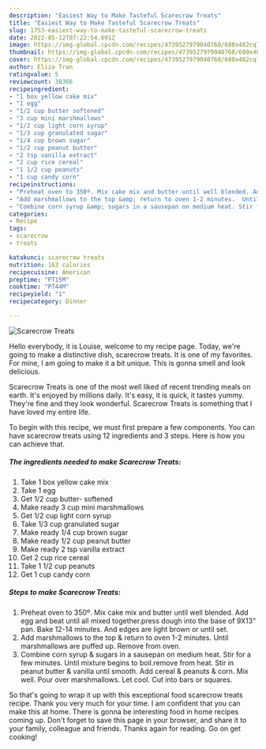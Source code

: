 ```yaml
---
description: "Easiest Way to Make Tasteful Scarecrow Treats"
title: "Easiest Way to Make Tasteful Scarecrow Treats"
slug: 1753-easiest-way-to-make-tasteful-scarecrow-treats
date: 2022-05-12T07:22:54.691Z
image: https://img-global.cpcdn.com/recipes/4739527979040768/680x482cq70/scarecrow-treats-recipe-main-photo.jpg
thumbnail: https://img-global.cpcdn.com/recipes/4739527979040768/680x482cq70/scarecrow-treats-recipe-main-photo.jpg
cover: https://img-global.cpcdn.com/recipes/4739527979040768/680x482cq70/scarecrow-treats-recipe-main-photo.jpg
author: Eliza Tran
ratingvalue: 5
reviewcount: 38366
recipeingredient:
- "1 box yellow cake mix"
- "1 egg"
- "1/2 cup butter softened"
- "3 cup mini marshmallows"
- "1/2 cup light corn syrup"
- "1/3 cup granulated sugar"
- "1/4 cup brown sugar"
- "1/2 cup peanut butter"
- "2 tsp vanilla extract"
- "2 cup rice cereal"
- "1 1/2 cup peanuts"
- "1 cup candy corn"
recipeinstructions:
- "Preheat oven to 350º. Mix cake mix and butter until well blended. Add egg and beat until all mixed together.press dough into the base of 9X13&#34; pan. Bake 12-14 minutes. And edges are light brown or until set."
- "Add marshmallows to the top &amp; return to oven 1-2 minutes.  Until marshmallows are puffed up. Remove from oven."
- "Combine corn syrup &amp; sugars in a sausepan on medium heat. Stir for a few minutes. Until mixture begins to boil.remove from heat. Stir in peanut butter &amp; vanilla until smooth.  Add cereal &amp; peanuts  &amp; corn. Mix well. Pour over marshmallows.  Let cool. Cut into bars or squares."
categories:
- Recipe
tags:
- scarecrow
- treats

katakunci: scarecrow treats 
nutrition: 163 calories
recipecuisine: American
preptime: "PT15M"
cooktime: "PT44M"
recipeyield: "1"
recipecategory: Dinner

---
```



![Scarecrow Treats](https://img-global.cpcdn.com/recipes/4739527979040768/680x482cq70/scarecrow-treats-recipe-main-photo.jpg)

Hello everybody, it is Louise, welcome to my recipe page. Today, we're going to make a distinctive dish, scarecrow treats. It is one of my favorites. For mine, I am going to make it a bit unique. This is gonna smell and look delicious.



Scarecrow Treats is one of the most well liked of recent trending meals on earth. It's enjoyed by millions daily. It's easy, it is quick, it tastes yummy. They're fine and they look wonderful. Scarecrow Treats is something that I have loved my entire life.


To begin with this recipe, we must first prepare a few components. You can have scarecrow treats using 12 ingredients and 3 steps. Here is how you can achieve that.

<!--inarticleads1-->

##### The ingredients needed to make Scarecrow Treats:

1. Take 1 box yellow cake mix
1. Take 1 egg
1. Get 1/2 cup butter- softened
1. Make ready 3 cup mini marshmallows
1. Get 1/2 cup light corn syrup
1. Take 1/3 cup granulated sugar
1. Make ready 1/4 cup brown sugar
1. Make ready 1/2 cup peanut butter
1. Make ready 2 tsp vanilla extract
1. Get 2 cup rice cereal
1. Take 1 1/2 cup peanuts
1. Get 1 cup candy corn




<!--inarticleads2-->

##### Steps to make Scarecrow Treats:

1. Preheat oven to 350º. Mix cake mix and butter until well blended. Add egg and beat until all mixed together.press dough into the base of 9X13&#34; pan. Bake 12-14 minutes. And edges are light brown or until set.
1. Add marshmallows to the top &amp; return to oven 1-2 minutes.  Until marshmallows are puffed up. Remove from oven.
1. Combine corn syrup &amp; sugars in a sausepan on medium heat. Stir for a few minutes. Until mixture begins to boil.remove from heat. Stir in peanut butter &amp; vanilla until smooth.  Add cereal &amp; peanuts  &amp; corn. Mix well. Pour over marshmallows.  Let cool. Cut into bars or squares.




So that's going to wrap it up with this exceptional food scarecrow treats recipe. Thank you very much for your time. I am confident that you can make this at home. There is gonna be interesting food in home recipes coming up. Don't forget to save this page in your browser, and share it to your family, colleague and friends. Thanks again for reading. Go on get cooking!
